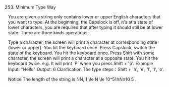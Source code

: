 253. Minimum Type Way

You are given a string only contains lower or upper English characters that you want to type.
At the beginning, the Capslock is off, it's at a state of lower characters, you are required that after typing it should still be at lower state.
There are three kinds operations:

Type a character, the screen will print a character at corresponding state (lower or upper). You hit the keyboard once.
Press Capslock, switch the state of the keyboard. You hit the keyboard once.
Press Shift with some character, the screen will print a character at a opposite state. You hit the keyboard twice. e.g. It will print 'P' when you press Shift + 'p'.
Example
Input:
"Hello"
Output:
6
Clarification
The type steps：Shift + 'h', 'e', 'l', 'l', 'o'.

Notice
The length of the string is NN, 1 \le N \le 10^51≤N≤10
​5
​​ .

